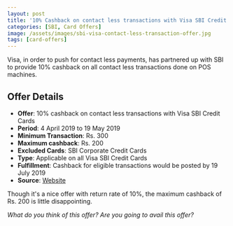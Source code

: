 ```yaml
---
layout: post
title: '10% Cashback on contact less transactions with Visa SBI Credit Cards'
categories: [SBI, Card Offers]
image: /assets/images/sbi-visa-contact-less-transaction-offer.jpg
tags: [card-offers]
---
```


Visa, in order to push for contact less payments, has partnered up with SBI to provide 10% cashback on all contact less transactions done on POS machines.

## Offer Details

- **Offer**: 10% cashback on contact less transactions with Visa SBI Credit Cards
- **Period**: 4 April 2019 to 19 May 2019
- **Minimum Transaction**: Rs. 300
- **Maximum cashback**: Rs. 200
- **Excluded Cards**: SBI Corporate Credit Cards
- **Type**: Applicable on all Visa SBI Credit Cards
- **Fulfillment**: Cashback for eligible transactions would be posted by 19 July 2019
- **Source**: [Website](https://www.sbicard.com/en/personal/offer/contactless.page)

Though it's a nice offer with return rate of 10%, the maximum cashback of Rs. 200 is little disappointing.

_What do you think of this offer? Are you going to avail this offer?_
